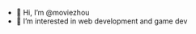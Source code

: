 - 👋 Hi, I’m @moviezhou
- 👀 I’m interested in web development and game dev

<!---
moviezhou/moviezhou is a ✨ special ✨ repository because its `README.md` (this file) appears on your GitHub profile.
You can click the Preview link to take a look at your changes.
--->
